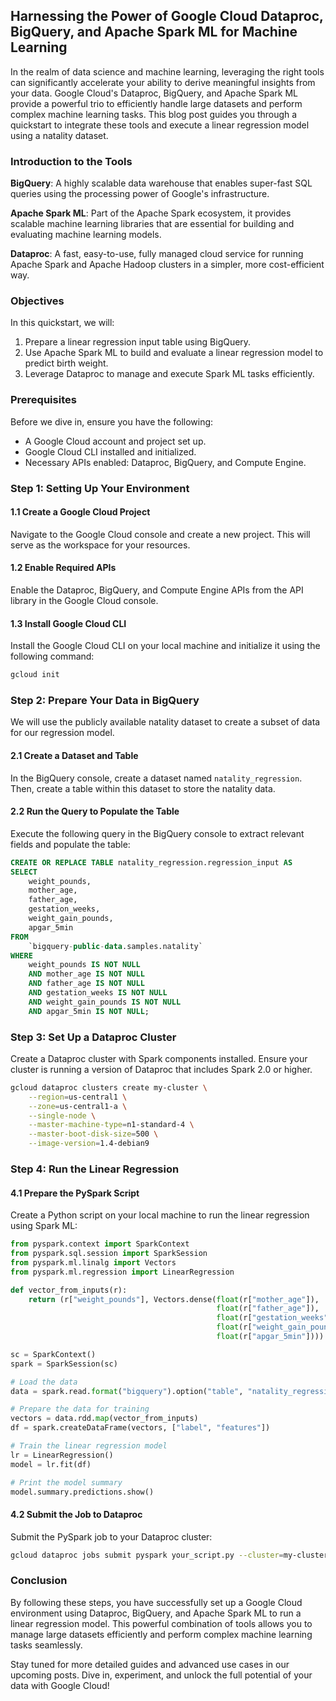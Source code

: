 ## Harnessing the Power of Google Cloud Dataproc, BigQuery, and Apache Spark ML for Machine Learning

In the realm of data science and machine learning, leveraging the right tools can significantly accelerate your ability to derive meaningful insights from your data. Google Cloud's Dataproc, BigQuery, and Apache Spark ML provide a powerful trio to efficiently handle large datasets and perform complex machine learning tasks. This blog post guides you through a quickstart to integrate these tools and execute a linear regression model using a natality dataset.

### Introduction to the Tools

**BigQuery**: A highly scalable data warehouse that enables super-fast SQL queries using the processing power of Google's infrastructure.

**Apache Spark ML**: Part of the Apache Spark ecosystem, it provides scalable machine learning libraries that are essential for building and evaluating machine learning models.

**Dataproc**: A fast, easy-to-use, fully managed cloud service for running Apache Spark and Apache Hadoop clusters in a simpler, more cost-efficient way.

### Objectives

In this quickstart, we will:
1. Prepare a linear regression input table using BigQuery.
2. Use Apache Spark ML to build and evaluate a linear regression model to predict birth weight.
3. Leverage Dataproc to manage and execute Spark ML tasks efficiently.

### Prerequisites

Before we dive in, ensure you have the following:
- A Google Cloud account and project set up.
- Google Cloud CLI installed and initialized.
- Necessary APIs enabled: Dataproc, BigQuery, and Compute Engine.

### Step 1: Setting Up Your Environment

#### 1.1 Create a Google Cloud Project
Navigate to the Google Cloud console and create a new project. This will serve as the workspace for your resources.

#### 1.2 Enable Required APIs
Enable the Dataproc, BigQuery, and Compute Engine APIs from the API library in the Google Cloud console.

#### 1.3 Install Google Cloud CLI
Install the Google Cloud CLI on your local machine and initialize it using the following command:
```bash
gcloud init
```

### Step 2: Prepare Your Data in BigQuery

We will use the publicly available natality dataset to create a subset of data for our regression model.

#### 2.1 Create a Dataset and Table
In the BigQuery console, create a dataset named `natality_regression`. Then, create a table within this dataset to store the natality data.

#### 2.2 Run the Query to Populate the Table
Execute the following query in the BigQuery console to extract relevant fields and populate the table:
```sql
CREATE OR REPLACE TABLE natality_regression.regression_input AS
SELECT
    weight_pounds,
    mother_age,
    father_age,
    gestation_weeks,
    weight_gain_pounds,
    apgar_5min
FROM
    `bigquery-public-data.samples.natality`
WHERE
    weight_pounds IS NOT NULL
    AND mother_age IS NOT NULL
    AND father_age IS NOT NULL
    AND gestation_weeks IS NOT NULL
    AND weight_gain_pounds IS NOT NULL
    AND apgar_5min IS NOT NULL;
```

### Step 3: Set Up a Dataproc Cluster

Create a Dataproc cluster with Spark components installed. Ensure your cluster is running a version of Dataproc that includes Spark 2.0 or higher.

```bash
gcloud dataproc clusters create my-cluster \
    --region=us-central1 \
    --zone=us-central1-a \
    --single-node \
    --master-machine-type=n1-standard-4 \
    --master-boot-disk-size=500 \
    --image-version=1.4-debian9
```

### Step 4: Run the Linear Regression

#### 4.1 Prepare the PySpark Script
Create a Python script on your local machine to run the linear regression using Spark ML:
```python
from pyspark.context import SparkContext
from pyspark.sql.session import SparkSession
from pyspark.ml.linalg import Vectors
from pyspark.ml.regression import LinearRegression

def vector_from_inputs(r):
    return (r["weight_pounds"], Vectors.dense(float(r["mother_age"]),
                                              float(r["father_age"]),
                                              float(r["gestation_weeks"]),
                                              float(r["weight_gain_pounds"]),
                                              float(r["apgar_5min"])))

sc = SparkContext()
spark = SparkSession(sc)

# Load the data
data = spark.read.format("bigquery").option("table", "natality_regression.regression_input").load()

# Prepare the data for training
vectors = data.rdd.map(vector_from_inputs)
df = spark.createDataFrame(vectors, ["label", "features"])

# Train the linear regression model
lr = LinearRegression()
model = lr.fit(df)

# Print the model summary
model.summary.predictions.show()
```

#### 4.2 Submit the Job to Dataproc
Submit the PySpark job to your Dataproc cluster:
```bash
gcloud dataproc jobs submit pyspark your_script.py --cluster=my-cluster --region=us-central1
```

### Conclusion

By following these steps, you have successfully set up a Google Cloud environment using Dataproc, BigQuery, and Apache Spark ML to run a linear regression model. This powerful combination of tools allows you to manage large datasets efficiently and perform complex machine learning tasks seamlessly. 

Stay tuned for more detailed guides and advanced use cases in our upcoming posts. Dive in, experiment, and unlock the full potential of your data with Google Cloud!

